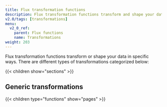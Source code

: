 ```yaml
---
title: Flux transformation functions
description: Flux transformation functions transform and shape your data in specific ways.
v2.0/tags: [transformations]
menu:
  v2_0_ref:
    parent: Flux functions
    name: Transformations
weight: 203
---
```


Flux transformation functions transform or shape your data in specific ways.
There are different types of transformations categorized below:

{{< children show="sections" >}}

## Generic transformations

{{< children type="functions" show="pages" >}}
